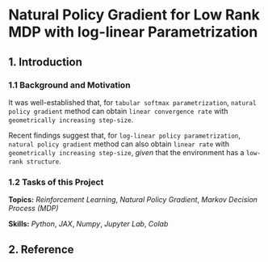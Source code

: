 # Natural Policy Gradient for Low Rank MDP with log-linear Parametrization

## 1. Introduction

### 1.1 Background and Motivation

It was well-established that, for `tabular softmax parametrization`, `natural policy gradient` method can obtain `linear convergence rate` with `geometrically increasing step-size`.

Recent findings suggest that, for `log-linear policy parametrization`, `natural policy gradient` method can also obtain `linear rate` with `geometrically increasing step-size`, _given_ that the environment has a `low-rank structure`.

### 1.2 Tasks of this Project

**Topics:** _Reinforcement Learning_, _Natural Policy Gradient_, _Markov Decision Process (MDP)_

**Skills:** _Python_, _JAX_, _Numpy_, _Jupyter Lab_, _Colab_

## 2. Reference
